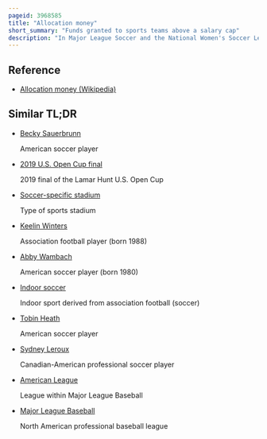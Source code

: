 ```yaml
---
pageid: 3968585
title: "Allocation money"
short_summary: "Funds granted to sports teams above a salary cap"
description: "In Major League Soccer and the National Women's Soccer League, the two top-tier professional Soccer Leagues in the United States, Allocation Money represents an Amount of Money that Teams can use to sign Players or allocate to their Salaries in Order to remain compliant with the Leagues' salary Caps."
---
```


## Reference

- [Allocation money (Wikipedia)](https://en.wikipedia.org/?curid=3968585)

## Similar TL;DR

- [Becky Sauerbrunn](/tldr/en/becky-sauerbrunn)

  American soccer player

- [2019 U.S. Open Cup final](/tldr/en/2019-us-open-cup-final)

  2019 final of the Lamar Hunt U.S. Open Cup

- [Soccer-specific stadium](/tldr/en/soccer-specific-stadium)

  Type of sports stadium

- [Keelin Winters](/tldr/en/keelin-winters)

  Association football player (born 1988)

- [Abby Wambach](/tldr/en/abby-wambach)

  American soccer player (born 1980)

- [Indoor soccer](/tldr/en/indoor-soccer)

  Indoor sport derived from association football (soccer)

- [Tobin Heath](/tldr/en/tobin-heath)

  American soccer player

- [Sydney Leroux](/tldr/en/sydney-leroux)

  Canadian-American professional soccer player

- [American League](/tldr/en/american-league)

  League within Major League Baseball

- [Major League Baseball](/tldr/en/major-league-baseball)

  North American professional baseball league
